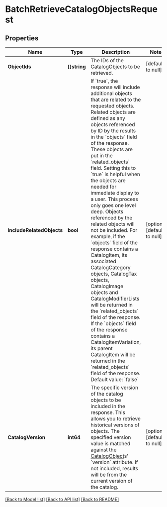 # BatchRetrieveCatalogObjectsRequest

## Properties
Name | Type | Description | Notes
------------ | ------------- | ------------- | -------------
**ObjectIds** | **[]string** | The IDs of the CatalogObjects to be retrieved. | [default to null]
**IncludeRelatedObjects** | **bool** | If &#x60;true&#x60;, the response will include additional objects that are related to the requested objects. Related objects are defined as any objects referenced by ID by the results in the &#x60;objects&#x60; field of the response. These objects are put in the &#x60;related_objects&#x60; field. Setting this to &#x60;true&#x60; is helpful when the objects are needed for immediate display to a user. This process only goes one level deep. Objects referenced by the related objects will not be included. For example,  if the &#x60;objects&#x60; field of the response contains a CatalogItem, its associated CatalogCategory objects, CatalogTax objects, CatalogImage objects and CatalogModifierLists will be returned in the &#x60;related_objects&#x60; field of the response. If the &#x60;objects&#x60; field of the response contains a CatalogItemVariation, its parent CatalogItem will be returned in the &#x60;related_objects&#x60; field of the response.  Default value: &#x60;false&#x60; | [optional] [default to null]
**CatalogVersion** | **int64** | The specific version of the catalog objects to be included in the response.  This allows you to retrieve historical versions of objects. The specified version value is matched against the [CatalogObject](entity:CatalogObject)s&#x27; &#x60;version&#x60; attribute. If not included, results will be from the current version of the catalog. | [optional] [default to null]

[[Back to Model list]](../README.md#documentation-for-models) [[Back to API list]](../README.md#documentation-for-api-endpoints) [[Back to README]](../README.md)

